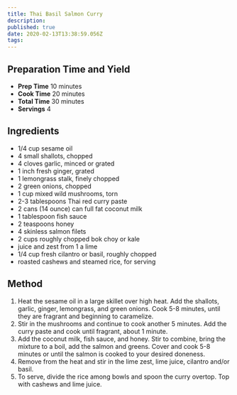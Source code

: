 ```yaml
---
title: Thai Basil Salmon Curry
description: 
published: true
date: 2020-02-13T13:38:59.056Z
tags: 
---
```


## Preparation Time and Yield

- **Prep Time** 10 minutes
- **Cook Time** 20 minutes
- **Total Time** 30 minutes
- **Servings** 4
  &nbsp;

## Ingredients

- 1/4 cup sesame oil
- 4 small shallots, chopped
- 4 cloves garlic, minced or grated
- 1 inch fresh ginger, grated
- 1 lemongrass stalk, finely chopped
- 2 green onions, chopped
- 1 cup mixed wild mushrooms, torn
- 2-3 tablespoons Thai red curry paste
- 2 cans (14 ounce) can full fat coconut milk
- 1 tablespoon fish sauce
- 2 teaspoons honey
- 4 skinless salmon filets
- 2 cups roughly chopped bok choy or kale
- juice and zest from 1 a lime
- 1/4 cup fresh cilantro or basil, roughly chopped
- roasted cashews and steamed rice, for serving
  &nbsp;

## Method

1. Heat the sesame oil in a large skillet over high heat. Add the shallots, garlic, ginger, lemongrass, and green onions. Cook 5-8 minutes, until they are fragrant and beginning to caramelize.
2. Stir in the mushrooms and continue to cook another 5 minutes. Add the curry paste and cook until fragrant, about 1 minute.
3. Add the coconut milk, fish sauce, and honey. Stir to combine, bring the mixture to a boil, add the salmon and greens. Cover and cook 5-8 minutes or until the salmon is cooked to your desired doneness.
4. Remove from the heat and stir in the lime zest, lime juice, cilantro and/or basil.
5. To serve, divide the rice among bowls and spoon the curry overtop. Top with cashews and lime juice.
